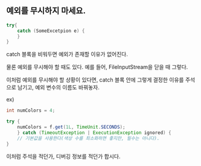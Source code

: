 ## 예외를 무시하지 마세요.
```java
try{
    catch (SomeExcetpion e) {
    }
}
```

catch 블록을 비워두면 예외가 존재할 이유가 없어진다.

물론 예외를 무시해야 할 때도 있다. 예를 들어, FileInputStream을 닫을 때 그렇다.

이처럼 예외를 무시해야 할 상황이 있다면, catch 블록 안에 그렇게 결정한 이유를 주석으로 남기고, 예외 변수의 이름도 바꿔놓자.

ex)
```java
int numColors = 4;

try {
    numColors = f.get(1L, TimeUnit.SECONDS);
    } catch (TimeoutException | ExecutionException ignored) {
    // 기본값을 사용한다(색상 수를 최소화하면 좋지만, 필수는 아니다).
}
```

이처럼 주석을 적던가, 디버깅 정보를 적던가 합시다.